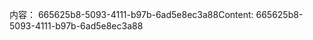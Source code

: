 <span data-ttu-id="b395e-101">内容： 665625b8-5093-4111-b97b-6ad5e8ec3a88</span><span class="sxs-lookup"><span data-stu-id="b395e-101">Content: 665625b8-5093-4111-b97b-6ad5e8ec3a88</span></span>